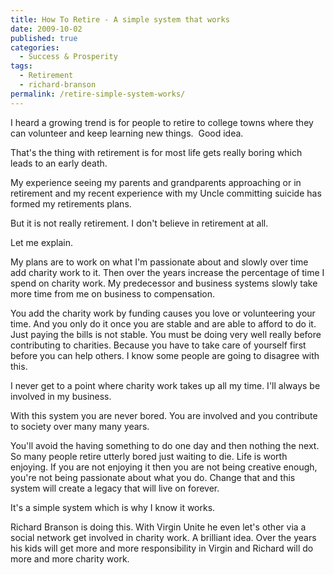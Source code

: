 ```yaml
---
title: How To Retire - A simple system that works
date: 2009-10-02
published: true
categories:
  - Success & Prosperity
tags:
  - Retirement
  - richard-branson
permalink: /retire-simple-system-works/
---
```

I heard a growing trend is for people to retire to college towns where they can volunteer and keep learning new things.  Good idea.

That's the thing with retirement is for most life gets really boring which leads to an early death.

My experience seeing my parents and grandparents approaching or in retirement and my recent experience with my Uncle committing suicide has formed my retirements plans.

But it is not really retirement. I don't believe in retirement at all.

Let me explain.

My plans are to work on what I'm passionate about and slowly over time add charity work to it. Then over the years increase the percentage of time I spend on charity work. My predecessor and business systems slowly take more time from me on business to compensation.

You add the charity work by funding causes you love or volunteering your time. And you only do it once you are stable and are able to afford to do it.  Just paying the bills is not stable. You must be doing very well really before contributing to charities. Because you have to take care of yourself first before you can help others. I know some people are going to disagree with this.

I never get to a point where charity work takes up all my time. I'll always be involved in my business.

With this system you are never bored. You are involved and you contribute to society over many many years.

You'll avoid the having something to do one day and then nothing the next. So many people retire utterly bored just waiting to die. Life is worth enjoying. If you are not enjoying it then you are not being creative enough, you're not being passionate about what you do. Change that and this system will create a legacy that will live on forever.

It's a simple system which is why I know it works.

Richard Branson is doing this. With Virgin Unite he even let's other via a social network get involved in charity work. A brilliant idea. Over the years his kids will get more and more responsibility in Virgin and Richard will do more and more charity work.
